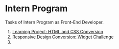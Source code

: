 # Intern Program
Tasks of Intern Program as Front-End Developer.
<br>

<ol>
  <li><a href="https://jsfiddle.net/fas_200/7czsyewr/2/">Learning Project: HTML and CSS Conversion</a></li>
  <li><a href="https://jsfiddle.net/fas_200/sf156aq9/2/">Responsive Design Conversion: Widget Challenge</a><li>
</ol>
